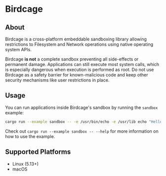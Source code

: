 # Birdcage

## About

Birdcage is a cross-platform embeddable sandboxing library allowing restrictions
to Filesystem and Network operations using native operating system APIs.

Birdcage **is not** a complete sandbox preventing all side-effects or permanent
damage. Applications can still execute most system calls, which is especially
dangerous when execution is performed as root. Do not use Birdcage as a safety
barrier for known-malicious code and keep other security mechanisms like user
restrictions in place.

## Usage

You can run applications inside Birdcage's sandbox by running the `sandbox`
example:

```bash
cargo run --example sandbox -- -e /usr/bin/echo -e /usr/lib echo "Hello, Sandbox\!"
```

Check out `cargo run --example sandbox -- --help` for more information on how to
use the example.

## Supported Platforms

 - Linux (5.13+)
 - macOS
